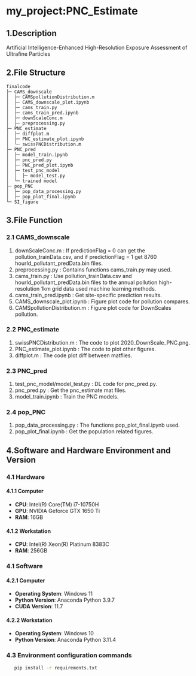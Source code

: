 <!--
 * @Author: JYYD jyyd23@mails.tsinghua.edu.cn
 * @Date: 2024-05-08 19:46:19
 * @LastEditors: JYYD jyyd23@mails.tsinghua.edu.cn
 * @LastEditTime: 2024-05-08 20:25:37
 * @FilePath: \finalcode\README.md
 * @Description: 
 * 
-->

# my_project:PNC_Estimate

## 1.Description

Artificial Intelligence-Enhanced High-Resolution Exposure Assessment of Ultrafine Particles

## 2.File Structure
```
finalcode
├─ CAMS_downscale
│  ├─ CAMSpollutionDistribution.m
│  ├─ CAMS_downscale_plot.ipynb
│  ├─ cams_train.py
│  ├─ cams_train_pred.ipynb
│  ├─ downScaleConc.m
│  ├─ preprocessing.py
├─ PNC_estimate
│  ├─ diffplot.m
│  ├─ PNC_estimate_plot.ipynb
│  └─ swissPNCDistribution.m
├─ PNC_pred
│  ├─ model_train.ipynb
│  ├─ pnc_pred.py
│  ├─ PNC_pred_plot.ipynb
│  ├─ test_pnc_model
│  │  ├─ model_test.py
│  └─ trained model
├─ pop_PNC
│  ├─ pop_data_processing.py
│  ├─ pop_plot_final.ipynb
└─ SI_figure

```

## 3.File Function

### 2.1 CAMS_downscale
1. downScaleConc.m : If predictionFlag = 0 can get the pollution_trainData.csv, and if predictionFlag = 1 get 8760 hourId_pollutant_predData.bin files.
2. preprocessing.py : Contains functions cams_train.py may used.
3. cams_train.py : Use pollution_trainData.csv and hourId_pollutant_predData.bin files to the annual pollution high-resolution 1km grid data used machine learning methods.
4. cams_train_pred.ipynb : Get site-specific prediction results.
5. CAMS_downscale_plot.ipynb : Figure plot code for pollution compares.
6. CAMSpollutionDistribution.m : Figure plot code for DownScales pollution.

### 2.2 PNC_estimate
1. swissPNCDistribution.m : The code to plot 2020_DownScale_PNC.png.
2. PNC_estimate_plot.ipynb : The code to plot other figures.
3. diffplot.m : The code plot diff between matflies.

### 2.3 PNC_pred
1.  test_pnc_model/model_test.py : DL code for pnc_pred.py.
2.  pnc_pred.py : Get the pnc_estimate mat files.
3.  model_train.ipynb : Train the PNC models.

### 2.4 pop_PNC
1. pop_data_processing.py : The functions pop_plot_final.ipynb used.
2. pop_plot_final.ipynb : Get the population related figures.


## 4.Software and Hardware Environment and Version

### 4.1 Hardware

#### 4.1.1 Computer
+ **CPU**: Intel(R) Core(TM) i7-10750H
+ **GPU**: NVIDIA Geforce GTX 1650 Ti
+ **RAM**: 16GB

#### 4.1.2 Workstation
+ **CPU**: Intel(R) Xeon(R) Platinum 8383C
+ **RAM**: 256GB

### 4.1 Software

#### 4.2.1 Computer
+ **Operating System**: Windows 11
+ **Python Version**: Anaconda Python 3.9.7
+ **CUDA Version**: 11.7

#### 4.2.2 Workstation
+ **Operating System**: Windows 10
+ **Python Version**: Anaconda Python 3.11.4

### 4.3 Environment configuration commands

 ```cmd
    pip install -r requirements.txt
```
